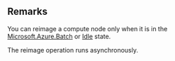 ## Remarks  
 You can reimage a compute node only when it is in the [Microsoft.Azure.Batch](assetId:///N:Microsoft.Azure.Batch?qualifyHint=False&autoUpgrade=True) or [Idle](assetId:///T:Microsoft.Azure.Batch.Common.ComputeNodeState?qualifyHint=False&autoUpgrade=True) state.  
  
 The reimage operation runs asynchronously.